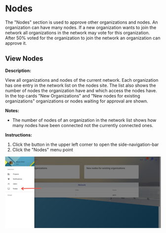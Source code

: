 # Nodes

The "Nodes" section is used to approve other organizations and nodes. An organization can have many nodes. If a new organization wants to join the network all organizations in the network may vote for this organization. After 50% voted for the organization to join the network an organization can approve it.

## View Nodes

**Description:**

View all organizations and nodes of the current network. Each organization has one entry in the network list on the nodes site. The list also shows the number of nodes the organization have and which access the nodes have. In the top cards "New Organizations" and "New nodes for existing organizations" organizations or nodes waiting for approval are shown. 

**Notes:**

- The number of nodes of an organization in the network list shows how many nodes have been connected not the currently connected ones.

**Instructions:**

1. Click the button in the upper left corner to open the side-navigation-bar
2. Click the "Nodes" menu point

![view nodes](../../uploads/Screenshots/view_nodes.jpg)
